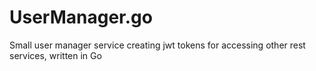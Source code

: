 # UserManager.go
Small user manager service creating jwt tokens for accessing other rest services, written in Go
